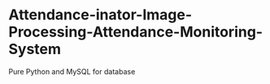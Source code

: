 # Attendance-inator-Image-Processing-Attendance-Monitoring-System
Pure Python and MySQL for database
